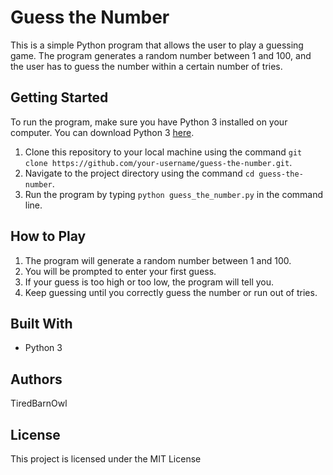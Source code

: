 # Guess the Number

This is a simple Python program that allows the user to play a guessing game. The program generates a random number between 1 and 100, and the user has to guess the number within a certain number of tries.

## Getting Started

To run the program, make sure you have Python 3 installed on your computer. You can download Python 3 [here](https://www.python.org/downloads/).

1. Clone this repository to your local machine using the command `git clone https://github.com/your-username/guess-the-number.git`.
2. Navigate to the project directory using the command `cd guess-the-number`.
3. Run the program by typing `python guess_the_number.py` in the command line.

## How to Play

1. The program will generate a random number between 1 and 100.
2. You will be prompted to enter your first guess.
3. If your guess is too high or too low, the program will tell you.
4. Keep guessing until you correctly guess the number or run out of tries.

## Built With

- Python 3

## Authors

TiredBarnOwl

## License

This project is licensed under the MIT License


